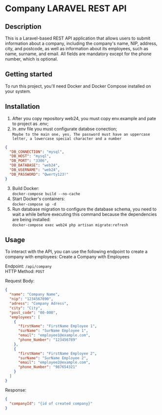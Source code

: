 # Company LARAVEL REST API

## Description
This is a Laravel-based REST API application that allows users to submit information about a company, including the company's name, NIP, address, city, and postcode, as well as information about its employees, such as name, surname, and email. All fields are mandatory except for the phone number, which is optional.
 
## Getting started
To run this project, you'll need Docker and Docker Compose installed on your system.


## Installation
1. After you copy repository web24, you must copy env.example and pate to project as .env;<br>
2. In .env file you must configurate databse conection;<br>
`Maybe to the main one, yes. The password must have an uppercase letter, a lowercase special character and a number`
```json
{
  "DB_CONNECTION": "mysql",
  "DB_HOST": "mysql",
  "DB_PORT": "3306",
  "DB_DATABASE": "web24",
  "DB_USERNAME": "web24",
  "DB_PASSWORD": "Qwerty123!"
}
```
3. Build Docker:</br>
`docker-compose build --no-cache`
5. Start Docker's containers:</br>
`docker-compose up -d`
6. Run database migration to configure the database schema, you need to wait a while before executing this command because the dependencies are being installed:</br>
`docker-compose exec web24 php artisan migrate:refresh `

## Usage
To interact with the API, you can use the following endpoint to create a company with employees:
Create a Company with Employees

Endpoint: `/api/company`</br>
HTTP Method: `POST`

Request Body:
```json
{
  "name": "Company Name",
  "nip": "1234567890",
  "adress": "Company Adress",
  "city": "City",
  "post_code": "00-000",
  "employees": [
    {
      "firstName": "FirstName Employee 1",
      "surName": "SurName Employee 1",
      "email": "employee1@example.com",
      "phone_Number": "123456789"
    },
    {
      "firstName": "FirstName Employee 2",
      "surName": "SurName Employee 2",
      "email": "employee2@example.com",
      "phone_Number": "987654321"
    }
  ]
}
```

Response:
```json
{
  "companyId": "{id of created company}"
}

```
